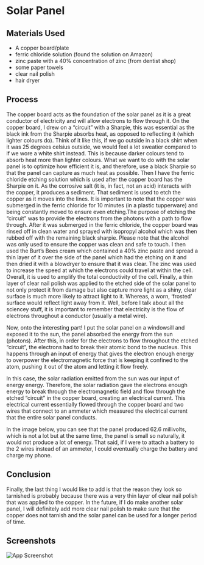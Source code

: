 
# Solar Panel




## Materials Used

- A copper board/plate
- ferric chloride solution (found the solution on Amazon)
- zinc paste with a 40% concentration of zinc (from dentist shop)
- some paper towels
-  clear nail polish 
- hair dryer


## Process

The copper board acts as the foundation of the solar panel as it is a great conductor of electricity and will allow electrons to flow through it. On the copper board, I drew on a “circuit” with a Sharpie, this was essential as the black ink from the Sharpie absorbs heat, as opposed to reflecting it (which lighter colours do).
Think of it like this, if we go outside in a black shirt when it was 25 degrees celsius outside, we would feel a lot sweatier compared to if we wore a white shirt instead. This is because darker colours tend to absorb heat more than lighter colours. What we want to do with the solar panel is to optimize how efficient it is, and therefore, use a black Sharpie so that the panel can capture as much heat as possible.
Then I have the ferric chloride etching solution which is used after the copper board has the Sharpie on it. As the corrosive salt (it is, in fact, not an acid) interacts with the copper, it produces a sediment. That sediment is used to etch the copper as it moves into the lines. It is important to note that the copper was submerged in the ferric chloride for 10 minutes (in a plastic tupperware) and being constantly moved to ensure even etching.The purpose of etching the “circuit” was to provide the electrons from the photons with a path to flow through.
After it was submerged in the ferric chloride, the copper board was rinsed off in clean water and sprayed with isopropyl alcohol which was then rubbed off with the remaining black sharpie. Please note that the alcohol was only used to ensure the copper was clean and safe to touch. I then used the Burt’s Bees cream which contained a 40% zinc paste and spread a thin layer of it over the side of the panel which had the etching on it and then dried it with a blowdryer to ensure that it was clear. The zinc was used to increase the speed at which the electrons could travel at within the cell. Overall, it is used to amplify the total conductivity of the cell.
Finally, a thin layer of clear nail polish was applied to the etched side of the solar panel to not only protect it from damage but also capture more light as a shiny, clear surface is much more likely to attract light to it. Whereas, a worn, ‘frosted’ surface would reflect light away from it.
Well, before I talk about all the sciencey stuff, it is important to remember that electricity is the flow of electrons throughout a conductor (usually a metal wire).

Now, onto the interesting part! I put the solar panel on a windowsill and exposed it to the sun, the panel absorbed the energy from the sun (photons). After this, in order for the electrons to flow throughout the etched “circuit”, the electrons had to break their atomic bond to the nucleus. This happens through an input of energy that gives the electron enough energy to overpower the electromagnetic force that is keeping it confined to the atom, pushing it out of the atom and letting it flow freely.

In this case, the solar radiation emitted from the sun was our input of energy energy. Therefore, the solar radiation gave the electrons enough energy to break through the electromagnetic field and flow through the etched “circuit” in the copper board, creating an electrical current. This electrical current essentially flowed through the copper board and two wires that connect to an ammeter which measured the electrical current that the entire solar panel conducts.

In the image below, you can see that the panel produced 62.6 millivolts, which is not a lot but at the same time, the panel is small so naturally, it would not produce a lot of energy. That said, if I were to attach a battery to the 2 wires instead of an ammeter, I could eventually charge the battery and charge my phone.





## Conclusion

Finally, the last thing I would like to add is that the reason they look so tarnished is probably because there was a very thin layer of clear nail polish that was applied to the copper. In the future, if I do make another solar panel, I will definitely add more clear nail polish to make sure that the copper does not tarnish and the solar panel can be used for a longer period of time.

## Screenshots

![App Screenshot](https://via.placeholder.com/468x300?text=App+Screenshot+Here)

